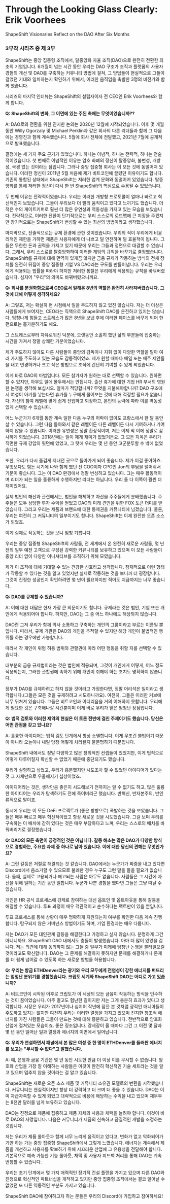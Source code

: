 # Through the Looking Glass Clearly: Erik Voorhees

ShapeShift Visionaries Reflect on the DAO After Six Months

### 3부작 시리즈 중 제 3부

ShapeShift는 중앙 집중형 조직에서, 탈중앙화 자율 조직(DAO)으로 완전히 전환한 최초의 기업입니다. 6개월이 넘는 시간 동안 우리는 DAO 구조가 조직과 플랫폼의 사용자 경험의 개선 및 DAO를 구축하는 커뮤니티 방법에 걸쳐, 그 방법들이 현실적으로 그들이 걸었던 기대와 일치하는지 확인하기 위해서, 이러한 움직임을 촉발한 3명의 비전가와 함께 했습니다.

시리즈의 마지막 인터뷰는 ShapeShift의 설립자이자 전 CEO인 Erik Voorhees와 함께 합니다.

**Q: ShapeShift의 변화, 그 이면에 있는 주된 촉매는 무엇이었습니까??**

A: DAO로의 전환을 위한 진지한 논의는 2020년 12월에 시작되었습니다. 이후 몇 개월 동안 Willy Ogorzaly 및 Michael Perklin과 같은 회사의 다른 리더들과 함께 그 다음에는 경영진과 함께 계속했습니다. 5월에 회사 전체에 전달했고, 2021년 7월에 공개적으로 발표했습니다.

결정에는 세 가지 주요 근거가 있었습니다. 하나는 이념적, 하나는 전략적, 하나는 전술적이었습니다. 첫 번째로 이념적인 이유는 암호 화폐의 정신이 탈중앙화, 불변성, 개방성, 국경 없는 것이라는 점입니다. 그러나 중앙 집중형 회사는 이 모든 것에 동떨어져 있습니다. 이러한 정신이 2011년 5월 처음에 제가 비트코인에 끌렸던 이유이기도 합니다. 기존의 통합된 상태에서 ShapeShift는 저러한 업계 문화와 동떨어져 있었습니다. 탈중앙화를 통해 저러한 정신이 다시 한 번 ShapeShift의 핵심으로 수용될 수 있었습니다.

두 번째 이유는 전략적이었습니다. 우리는 이러한 개방형 프로토콜이 얼마나 빠르고 혁신적인지 보았습니다. 그들이 우리보다 더 빨리 움직이고 있다고 느끼기도 했습니다. 더 적은 수의 게이트키퍼로 훨씬 더 많은 유연성과 역동성을 가지고 있는 모습을 보았습니다. 전략적으로, 이러한 전환이 단기적으로는 우리 스스로의 로드맵에 큰 지장을 주겠지만 장기적으로는 ShapeShift가 번성할 수 있는 최선의 방법이라고 생각했습니다.

마지막으로, 전술적으로는 규제 환경에 관한 것이었습니다. 우리의 적이 우리에게 비윤리적인 제한을 가하면 제품은 사용자에게 더 나쁘고 덜 안전하며 덜 효율적이 됩니다. 그들은 무한한 돈과 권력을 가지고 있기 때문에 우리는 그들과 정면으로 대결할 수 없습니다. 그래서, 우리 스스로를 탈중앙화하여 이러한 게임의 규칙을 바꾸기로 결정했습니다. ShapeShift를 규제에 대해 면역이 있게끔 않지만 금융 규제가 작동하는 방식의 전체 장치를 완전히 뒤집어 중앙 집중형 기업 VS DAO라는 구도를 만들어냅니다. 우리는 우리에게 적용되는 법률을 따라야 하지만 저러한 통찰은 우리에게 적용되는 규칙을 바꿔버렸습니다. 심지어 "우리"의 의미도 바꿔버렸으니까요.

**Q: 회사를 분권화함으로써 CEO로서 일해온 8년의 역할은 완전히 사라져버렸습니다. 그것에 대해 어떻게 생각하세요?**

A: 그렇죠, 저는 확실히 현 시점에서 일을 주도하지 않고 있진 않습니다. 저는 더 이상은 사람들에게 보여지는, CEO라는 직책으로 ShapeShift DAO를 운전하고 있지는 않습니다. 엄청나게 힘들고 스트레스가 많은 8년을 보낸 후에 이러한 페이스를 바꾸게 되어 한편으로는 홀가분하기도 해요.

그 스트레스로부터 자유로워진 덕분에, 오랫동안 소홀히 했던 삶의 부분들에 집중하는 시간을 가져서 정말 상쾌한 기분이었습니다.

제가 주도하지 않아도 다른 사람들이 중앙의 감독이나 지휘 없이 다양한 역할을 맡아 여러 가지를 주도하고 있는 모습도 감동적이었죠. 제가 원할 때마다 매일 또는 매주 제안들을 내고 변경하거나 크고 작은 방법으로 조직에 간단히 기여할 수 있게 되었습니다.

이게 바로 DAO의 마법입니다. 모든 참가자가 원하는 대로 선택할 수 있습니다. 원하면 할 수 있지만, 아무도 일에 몰두해서는 안됩니다. 출산 휴가에 대한 기업 HR 부서의 영원한 논쟁을 생각해 보십시오. 얼마가 적당합니까? 무엇을 지불해야합니까? DAO 구조에서 여성이 아기를 낳는다면 휴가를 누구에게 물어보는 것에 대해 걱정할 필요가 없습니다. 자신의 참여 레벨에 맞게 쉽게 진입하고 퇴장하고, 본인의 능력에 따라 이를 역동성 있게 선택할 수 있습니다.

어느 누군가가 6개월 동안 계속 일한 다음 누구의 허락이 없이도 프랑스에서 한 달 동안 살 수 있습니다. 그런 다음 돌아와서 같은 레벨이든 다른 레벨이든 다시 기여하거나 기여하지 않을 수 있습니다. 이러한 유연성은 정말 환상적이며, 저는 이제 막 이에 정말로 감사하게 되었습니다. 2018년에는 일이 제게 재미가 없었거든요. 그 모든 지옥은 우리가 직면한 규제 강압의 뒷면에 있었고, 그 탓에 우리는 몇 년 동안 고군분투할 수 밖에 없었습니다.

또한, 우리가 다시 즐겁게 지내던 곳으로 돌아가게 되어 좋습니다. 제가 이걸 좋아하죠. 무엇보다도 힘든 시기에 나와 함께 했던 전 COO이자 CPO인 Jon의 부담을 덜어줘서 기분이 좋습니다. 그는 이 DAO 환경에서 정말 번성하고 있습니다. 그는 매우 활동적이며 리더가 되는 일을 훌륭하게 수행하지만 리더는 아닙니다. 우리 둘 다 이쪽이 훨씬 더 재미있어요.

실제 법인의 해산과 관련해서는, 법인을 해체하고 자산을 주주들에게 분배했습니다. 주주들은 모두 상당한 투자 수익을 얻었고 DAO의 미래 견인을 위한 FOX 토큰 더미를 받았습니다. 그리고 우리는 제품과 브랜드에 대한 통제권을 커뮤니티에 넘겼습니다. 물론, 우리는 여전히 그 커뮤니티의 일부이기도 합니다. ShapeShift는 이제 완전한 오픈 소스가 되었죠.

이게 실제로 작동하는 것을 보니 엄청 기쁩니다.

우리는 중앙 집중형 ShapeShift의 사람들, 전 세계에서 온 완전히 새로운 사람들, 몇 년 전의 일부 예전 고객으로 구성된 강력한 커뮤니티를 보유하고 있으며 이 모든 사람들이 중앙 리더 없이 다양한 이니셔티브를 조직하기 위해 모였습니다.

제가 이 조직에 대해 기대할 수 있는 건강한 신호라고 생각합니다. 잠재적으로 이런 형태가 작동할 수 있다는 것을 알고 있었지만 실제로 작동하는 것을 보니까 더 굉장합니다. 그것이 진정한 성공인지 확인하려면 몇 년이 필요하지만 적어도 지금까지는 너무 좋습니다.

**Q: DAO를 규제할 수 있습니까?**

A: 이에 대한 대답은 현재 가장 큰 의문이기도 합니다. 규제라는 것은 법인, 기업 또는 개인에게 적용되어야 합니다. 하지만, DAO는 그 중 어느 하나에도 해당되지 않습니다.

DAO란 그저 우리가 함께 의사 소통하고 구축하는 개인의 그룹이라고 부르는 이름일 뿐입니다. 따라서, 규제 기관은 DAO의 개인을 추적할 수 있지만 해당 개인이 불법적인 행위를 하는 경우에만 가능합니다.

따라서 각 개인이 위험 허용 범위와 관할권에 따라 어떤 행동을 취할 지를 선택할 수 있습니다.

대부분의 금융 규제법이라는 것은 법인에 적용되며, 그것이 개인에게 어떻게, 어느 정도 적용되는지, 그러한 관할권에 속하기 위해 개인이 취해야 하는 조치도 명확하지 않습니다.

정부가 DAO를 규제하려고 하지 않을 것이라고 가정한다면, 정말 어리석은 일이라고 생각합니다.(그들은 모든 것을 규제하려고 시도하니까요). 여전히, 그들은 이러한 커브에 너무 뒤쳐져 있습니다. 그들은 비트코인과 이더리움을 거의 이해하지 못합니다. 우리에게 필요한 것은 구축해나갈 시간뿐이며 이게 바로 우리가 얻은 엄청난 장점입니다.

**Q: 법적 검토와 이러한 제약의 현실은 이 토론 전반에 걸친 주제이기도 했습니다. 당신은 어떤 관점을 갖고 있나요?**

A: 훌륭한 아이디어는 법적 검토 단계에서 항상 소멸합니다. 이게 무조건 불법이기 때문이 아니라 오늘이나 내일 당장 어떻게 처리될지 불분명하기 때문입니다.

ShapeShift 내에서도 정말 다양하고 많은 창의적인 컨셉들이 있었지만, 이게 법적으로 어떻게 다루어질지 확신할 수 없었기 때문에 중단되기도 했습니다.

우리가 실험하고 싶었고, 우리가 흥분했지만 시도조차 할 수 없었던 아이디어가 있다는 것 그 자체만으로 우울해지기 십상이었죠.

아이디어라는 것은, 생각만큼 좋은지 시도해보기 전까지는 알 수 없기도 하고, 많은 훌륭한 아이디어는 우리가 탐색하기도 전에 죽어버리곤 했습니다. 반혁신, 반자본주의, 반인류적으로 말이죠.

동시에 우리는 이 모든 DeFi 프로젝트가 (좋은 방향으로) 폭발하는 것을 보았습니다. 그들은 매우 빠르고 매우 혁신적이었고 항상 새로운 것을 시도했습니다. 그걸 보며 우리를 구속하는 이 배치에 갇혀 있다는 것은 매우 부당하다고 느껴, 우리는 스스로의 배치를 바꿔버리기로 결정했습니다.

**Q: DAO의 모든 측면이 긍정적인 것은 아닙니다. 갈등 해소는 많은 DAO가 다양한 방식으로 경험하는, 주요한 과제 중 하나로 남아 있습니다. 이에 대한 당신의 견해는 무엇인가요?**

A: 그런 갈등은 저절로 해결되는 것 같습니다. DAO에서는 누군가가 짜증을 내고 있다면 Discord에서 음소거할 수 있으므로 불쾌한 경우 누구도 그런 말을 들을 필요가 없습니다. 둘째, 실제로 고용되거나 해고되는 사람은 아무도 없습니다. 사람들은 그 시간에 자신을 위해 일하는 기간 동안 일합니다. 누군가 나쁜 경험을 했다면 그들은 그냥 떠날 수 있습니다.

개인은 HR 공식 프로세스에 강제로 참여하는 대신 옵트인 및 옵트아웃을 통해 갈등을 해결할 수 있습니다. 투표 과정이 매우 객관적이고 순수하다는 팩트만이 있을 뿐입니다.

투표 프로세스를 통해 상황이 매우 명확하게 지원되는지 여부를 확인한 다음 계속 진행합니다. 탐구되지 않은 거버넌스 방법이기도 하며, 기업 환경과는 매우 다릅니다.

저는 DAO가 모든 대인관계 갈등을 해결한다고 가정하고 싶지 않습니다. 분명하게 그건 아니니까요. ShapeShift DAO 내에서도 충돌이 발생했습니다. 아마 더 많이 있었을 겁니다. 저는 의견에 대해 동의하지 않는 그들 중 일부가 미래에 엄청난 논쟁을 불러일으킬 것이라고도 확신합니다. DAO는 그 문제를 해결하지 못하지만 문제를 해결하거나 문제를 더 쉽게 넘어갈 수 있도록 하는 새로운 방법을 허용합니다.

**Q: 우리는 방금 ETHDenver라는 광기와 우리 모두에게 전염성이 강한 에너지를 퍼뜨리는 엄청난 분위기를 경험했습니다. 크립토 세계와 ShapeShift DAO는 어디로 가고 있습니까?**

A: 비트코인이 시작된 이후로 크립토가 이 세상의 모든 금융이 작동하는 방식을 인수하는 것이 꿈이었습니다. 아주 멀고도 험난한 길이지만 저는 그게 충분히 효과가 있다고 생각합니다. 시장은 우리가 2017년이나 심지어 작년에 잠깐 본 것처럼 광적인 매니아들이 주도하고 있지는 않지만 여전히 우리는 이러한 열정을 가지고 있으며 진지한 창조적 에너지를 가진 사람들은 그들이 만드는 것에 대해 흥분하고 있습니다. 전반적으로 암호화 산업에 걸쳐있는 모습이죠. 좋은 징조입니다. 강세장이 올 때마다 그건 그 이전 몇 달과 몇 년 동안 일어난 일과 열정과 에너지의 이면에서 일어납니다.

**Q: 우리가 연설하면서 패널에서 본 많은 여성 중 한 명이 ETHDenver를 둘러싼 에너지를 보고는 "무시할 수 없다"고 말했습니다.**

A: 예, 은행과 금융 기관은 몇 년 동안 시도한 만큼 더 이상 이를 무시할 수 없습니다. 암호화 산업을 가장 잘 이해하는 사람들은 이것이 완전히 혁신적인 기술 세트라는 것을 알고 있으며 멈추지 않을 것이라는 걸 알고 있습니다.

ShapeShift는 새로운 오픈 소스 제품 및 커뮤니티 소유권 모델로의 변환을 시작했습니다. 커뮤니티는 현실적이지만 항상 더 강력하고 더 크며 더 좋을 수 있습니다. DAO는 이미 자급자족할 수 있게 되었고 대략적으로 비용에 해당하는 수익을 내고 있으며 재무부는 8천만 달러를 넘게 보유하고 있습니다.

DAO는 진정으로 제품에 집중하고 제품 자체의 사용과 채택을 늘려야 합니다. 이것이 바로 DAO의 사명입니다. 다음은 커뮤니티가 제품의 신속하고 품질적인 개발을 조정하는 것입니다.

저는 우리가 제품 롤아웃과 함께 너무 느리게 움직이고 있다고, 변화가 없고 악화되어가기만 하는 가는 중앙 집중형 ShapeShift에서 그렇게 느꼈습니다. 에너지는 계속해서 제품을 개선하고 사용자를 확보하기 위해 시끄러운 산업에 그 유용성을 전달해야 합니다. 기본적으로 예측 가능한 기능 롤아웃, 채택 및 사용자 피드백 처리를 통해 DAO는 계속 번창할 수 있습니다.

우리는 초기 단계에서 몇 가지 매력적인 장기적 건설 플랜을 가지고 있으며 다른 DAO와 진정으로 혁신적인 파트너십을 개척하고 있지만 중앙 집중형 조직에서는 결코 일어날 수 없었던 또 다른 역동적인 부분도 가지고 있습니다.

ShapeShift DAO에 참여하고자 하는 분들은 우리의 Discord에 가입하고 참여하세요!
